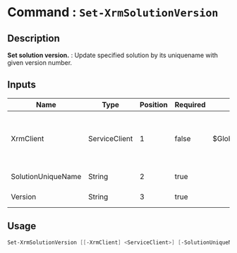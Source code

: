 # Command : `Set-XrmSolutionVersion` 

## Description

**Set solution version.** : Update specified solution by its uniquename with given version number.

## Inputs

Name|Type|Position|Required|Default|Description
----|----|--------|--------|-------|-----------
XrmClient|ServiceClient|1|false|$Global:XrmClient|Xrm connector initialized to target instance. Use latest one by default. (CrmServiceClient)
SolutionUniqueName|String|2|true||Solution unique name to update.
Version|String|3|true||Version number to set.


## Usage

```Powershell 
Set-XrmSolutionVersion [[-XrmClient] <ServiceClient>] [-SolutionUniqueName] <String> [-Version] <String> [<CommonParameters>]
``` 


